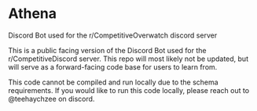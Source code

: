 # Athena
Discord Bot used for the r/CompetitiveOverwatch discord server

This is a public facing version of the Discord Bot used for the r/CompetitiveDiscord server. This repo will most likely not be updated, but will serve as a forward-facing code base for users to learn from. 

This code cannot be compiled and run locally due to the schema requirements. If you would like to run this code locally, please reach out to @teehaychzee on discord.